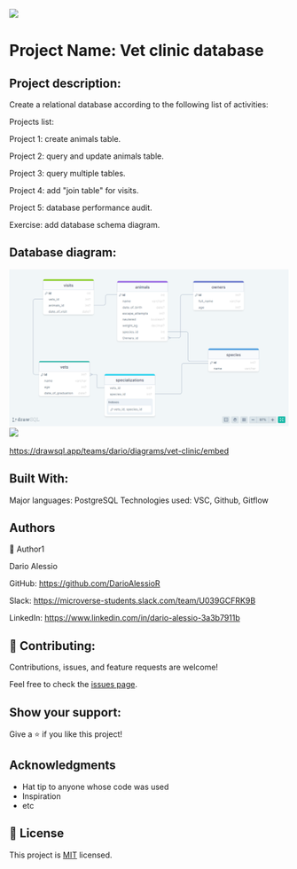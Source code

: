 ![](https://img.shields.io/badge/Microverse-blueviolet)

# Project Name: Vet clinic database

## Project description:
Create a relational database according to the following list of activities:

Projects list:

Project 1: create animals table.

Project 2: query and update animals table.

Project 3: query multiple tables.

Project 4: add "join table" for visits.

Project 5: database performance audit.

Exercise: add database schema diagram.

## Database diagram:
![](images/ERD_diagram.png)
![](https://file%2B.vscode-resource.vscode-cdn.net/c%3A/Users/Dario/Documents/MICROVERSE/Module4/vet_clinic/images/ERD_diagram.png?version%3D1661875069553)

https://drawsql.app/teams/dario/diagrams/vet-clinic/embed

## Built With:
Major languages: PostgreSQL
Technologies used: VSC, Github, Gitflow

##  Authors
👤 Author1

Dario Alessio

GitHub: https://github.com/DarioAlessioR

Slack: https://microverse-students.slack.com/team/U039GCFRK9B

LinkedIn: https://www.linkedin.com/in/dario-alessio-3a3b7911b

## 🤝 Contributing:

Contributions, issues, and feature requests are welcome!

Feel free to check the [issues page](../../issues/).

## Show your support:

Give a ⭐️ if you like this project!

## Acknowledgments

- Hat tip to anyone whose code was used
- Inspiration
- etc

## 📝 License

This project is [MIT](./MIT.md) licensed.

